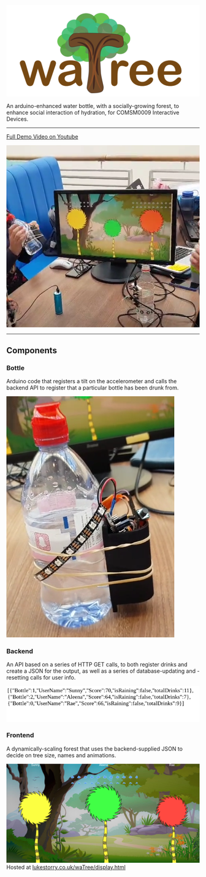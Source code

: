 ![waTree](frontend/Pics/watree%20logo.png)

An arduino-enhanced water bottle, with a socially-growing forest, to enhance social interaction of hydration, for COMSM0009 Interactive Devices.

---

[Full Demo Video on Youtube](https://youtu.be/FimLVj6nT68)

![Image of full system](frontend/Pics/study%20space.png)

---

## Components

### Bottle
Arduino code that registers a tilt on the accelerometer and calls the backend API to register that a particular bottle has been drunk from.

![Bottle](frontend/Pics/bottle.png)


### Backend
An API based on a series of HTTP GET calls, to both register drinks and create a JSON for the output, as well as a series of database-updating and -resetting calls for user info.

![Backend screenshot](frontend/Pics/watree-backend.png)


### Frontend
A dynamically-scaling forest that uses the backend-supplied JSON to decide on tree size, names and animations.

![screenshot of frontend](frontend/Pics/watree-frontend.png)
Hosted at [lukestorry.co.uk/waTree/display.html](https://lukestorry.co.uk/waTree/display.html)
